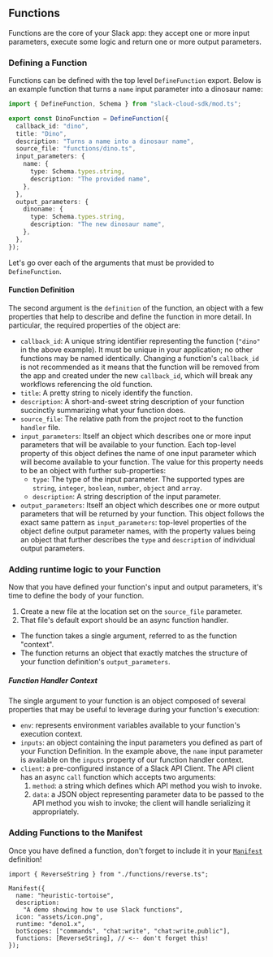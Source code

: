 ## Functions

Functions are the core of your Slack app: they accept one or more input parameters, execute some logic and return one or more output parameters. 

### Defining a Function

Functions can be defined with the top level `DefineFunction` export. Below is an example function that turns a `name` input parameter into a dinosaur name:

```ts
import { DefineFunction, Schema } from "slack-cloud-sdk/mod.ts";

export const DinoFunction = DefineFunction({
  callback_id: "dino",
  title: "Dino",
  description: "Turns a name into a dinosaur name",
  source_file: "functions/dino.ts",
  input_parameters: {
    name: {
      type: Schema.types.string,
      description: "The provided name",
    },
  },
  output_parameters: {
    dinoname: {
      type: Schema.types.string,
      description: "The new dinosaur name",
    },
  },
});
```

Let's go over each of the arguments that must be provided to `DefineFunction`.

#### Function Definition

The second argument is the `definition` of the function, an object with a few properties that help to describe and define the function in more detail. In particular, the required properties of the object are:

- `callback_id`: A unique string identifier representing the function (`"dino"` in the above example). It must be unique in your application; no other functions may be named identically. Changing a function's `callback_id` is not recommended as it means that the function will be removed from the app and created under the new `callback_id`, which will break any workflows referencing the old function.
- `title`: A pretty string to nicely identify the function.
- `description`: A short-and-sweet string description of your function succinctly summarizing what your function does.
- `source_file`: The relative path from the project root to the function `handler` file.
- `input_parameters`: Itself an object which describes one or more input parameters that will be available to your function. Each top-level property of this object defines the name of one input parameter which will become available to your function. The value for this property needs to be an object with further sub-properties:
  - `type`: The type of the input parameter. The supported types are `string`, `integer`, `boolean`, `number`, `object` and `array`.
  - `description`: A string description of the input parameter.
- `output_parameters`: Itself an object which describes one or more output parameters that will be returned by your function. This object follows the exact same pattern as `input_parameters`: top-level properties of the object define output parameter names, with the property values being an object that further describes the `type` and `description` of individual output parameters.

### Adding runtime logic to your Function
Now that you have defined your function's input and output parameters, it's time to define the body of your function.

1. Create a new file at the location set on the `source_file` parameter.
2. That file's default export should be an async function handler.
  - The function takes a single argument, referred to as the function "context".
  - The function returns an object that exactly matches the structure of your function definition's `output_parameters`.
##### Function Handler Context

The single argument to your function is an object composed of several properties that may be useful to leverage during your function's execution:

- `env`: represents environment variables available to your function's execution context.
- `inputs`: an object containing the input parameters you defined as part of your Function Definition. In the example above, the `name` input parameter is available on the `inputs` property of our function handler context.
- `client`: a pre-configured instance of a Slack API Client. The API client has an async `call` function which accepts two arguments:
  1. `method`: a string which defines which API method you wish to invoke.
  2. `data`: a JSON object representing parameter data to be passed to the API method you wish to invoke; the client will handle serializing it appropriately.

### Adding Functions to the Manifest

Once you have defined a function, don't forget to include it in your [`Manifest`][manifest] definition!

    import { ReverseString } from "./functions/reverse.ts";

    Manifest({
      name: "heuristic-tortoise",
      description:
        "A demo showing how to use Slack functions",
      icon: "assets/icon.png",
      runtime: "deno1.x",
      botScopes: ["commands", "chat:write", "chat:write.public"],
      functions: [ReverseString], // <-- don't forget this!
    });

[manifest]: ./manifest.md
